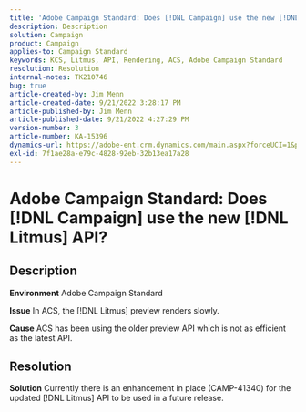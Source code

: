 ```yaml
---
title: 'Adobe Campaign Standard: Does [!DNL Campaign] use the new [!DNL Litmus] API?'
description: Description
solution: Campaign
product: Campaign
applies-to: Campaign Standard
keywords: KCS, Litmus, API, Rendering, ACS, Adobe Campaign Standard
resolution: Resolution
internal-notes: TK210746
bug: true
article-created-by: Jim Menn
article-created-date: 9/21/2022 3:28:17 PM
article-published-by: Jim Menn
article-published-date: 9/21/2022 4:27:29 PM
version-number: 3
article-number: KA-15396
dynamics-url: https://adobe-ent.crm.dynamics.com/main.aspx?forceUCI=1&pagetype=entityrecord&etn=knowledgearticle&id=8c66a603-c239-ed11-9db1-0022480866ad
exl-id: 7f1ae28a-e79c-4828-92eb-32b13ea17a28
---
```

# Adobe Campaign Standard: Does [!DNL Campaign] use the new [!DNL Litmus] API?

## Description


<b>Environment</b>
 Adobe Campaign Standard

<b>Issue</b>
 In ACS, the [!DNL Litmus] preview renders slowly.

<b>Cause</b>
 ACS has been using the older preview API which is not as efficient as the latest API.


## Resolution


<b>Solution</b>
Currently there is an enhancement in place (CAMP-41340) for the updated [!DNL Litmus] API to be used in a future release.
